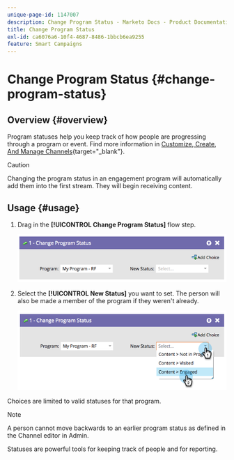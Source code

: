 ```yaml
---
unique-page-id: 1147007
description: Change Program Status - Marketo Docs - Product Documentation
title: Change Program Status
exl-id: ca6076a6-10f4-4687-8486-1bbcb6ea9255
feature: Smart Campaigns
---
```

# Change Program Status {#change-program-status}

## Overview {#overview}

Program statuses help you keep track of how people are progressing through a program or event. Find more information in [Customize, Create, And Manage Channels](/help/marketo/product-docs/administration/tags/create-a-program-channel.md){target="_blank"}.

>[!CAUTION]
>
>Changing the program status in an engagement program will automatically add them into the first stream. They will begin receiving content.

## Usage {#usage}

1. Drag in the **[!UICONTROL Change Program Status]** flow step.

   ![](assets/image2014-9-22-14-3a43-3a34.png)

1. Select the **[!UICONTROL New Status]** you want to set. The person will also be made a member of the program if they weren't already.

   ![](assets/image2014-9-22-14-3a43-3a45.png)

Choices are limited to valid statuses for that program.

>[!NOTE]
>
>A person cannot move backwards to an earlier program status as defined in the Channel editor in Admin.

Statuses are powerful tools for keeping track of people and for reporting.

